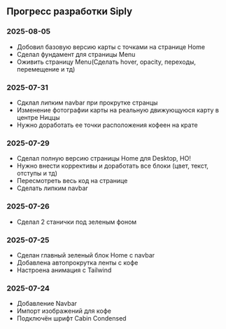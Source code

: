 ## Прогресс разработки Siply

### 2025-08-05
- Добовил базовую версию карты с точками на странице Home
- Сделал фундамент для страницы Menu
- Оживить страницу Menu(Сделать hover, opacity, переходы, перемещение и тд)

### 2025-07-31
- Сдклал липким navbar при прокрутке странцы
- Изменение фотографии карты на реальную движующуюся карту в центре Ниццы
- Нужно доработать ее точки расположения кофеен на крате

### 2025-07-29
- Сделал полную версию страницы Home для Desktop, НО!
- Нужно внести коррективы и доработать все блоки (цвет, текст, отступы и тд)
- Пересмотреть весь код на странице
- Сделать липким navbar

### 2025-07-26
- Сделал 2 станички под зеленым фоном

### 2025-07-25
- Сделан главный зеленый блок Home c navbar
- Добавлена автопрокрутка ленты с кофе
- Настроена анимация с Tailwind

### 2025-07-24
- Добавление Navbar
- Импорт изображений для кофе
- Подключён шрифт Cabin Condensed